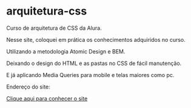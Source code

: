 # arquitetura-css
Curso de arquitetura de CSS da Alura. 

Nesse site, coloquei em prática os conhecimentos adquiridos no curso.

Utilizando a metodologia Atomic Design e BEM.

Deixando o design do HTML e as pastas no CSS de fácil manutenção.

E já aplicando Media Queries para mobile e telas maiores como pc.

Endereço do site:

<a href="https://sanychiquetti.github.io/arquitetura-css-atomic-design-bem/">Clique aqui para conhecer o site</a>
